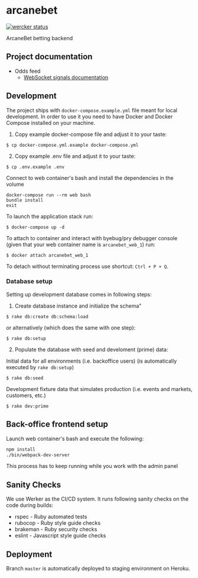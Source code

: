 # arcanebet

[![wercker status](https://app.wercker.com/status/bd58fc9e4800e174aa4a6a9216d83d0c/s/master "wercker status")](https://app.wercker.com/project/byKey/bd58fc9e4800e174aa4a6a9216d83d0c)

ArcaneBet betting backend

## Project documentation

- Odds feed
    - [WebSocket signals documentation](docs/odds-feed/websocket-emits.md)


## Development

The project ships with `docker-compose.example.yml` file meant for local development. In order to use it you need to have Docker and Docker Compose installed on your machine.

1. Copy example docker-compose file and adjust it to your taste:

```
$ cp docker-compose.yml.example docker-compose.yml
```

2. Copy example .env file and adjust it to your taste:

```
$ cp .env.example .env
```

Connect to web container's bash and install the dependencies in the volume
```
docker-compose run --rm web bash
bundle install
exit
```

To launch the application stack run:

```
$ docker-compose up -d
```

To attach to container and interact with byebug/pry debugger console (given that your web container name is `arcanebet_web_1`) run:

```
$ docker attach arcanebet_web_1
```

To detach without terminating process use shortcut: `Ctrl + P + Q`.

### Database setup

Setting up development database comes in following steps:

1. Create database instance and initialize the schema"

```
$ rake db:create db:schema:load
```

or alternatively (which does the same with one step):

```
$ rake db:setup
```

2. Populate the database with seed and develoment (prime) data:

Initial data for all environments (i.e. backoffice users) (is automatically executed by `rake db:setup`)

```
$ rake db:seed
```

Development fixture data that simulates production (i.e. events and markets, customers, etc.)

```
$ rake dev:prime
```

## Back-office frontend setup
Launch web container's bash and execute the following:

```bash
npm install
./bin/webpack-dev-server
```

This process has to keep running while you work with the admin panel


## Sanity Checks

We use Werker as the CI/CD system. It runs following sanity checks on the code during builds:

- rspec - Ruby automated tests
- rubocop - Ruby style guide checks
- brakeman - Ruby security checks
- eslint - Javascript style guide checks

## Deployment

Branch `master` is automatically deployed to staging environment on Heroku.
